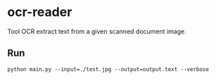 # ocr-reader
Tool OCR extract text from a given scanned document image.
## Run
`python main.py --input=./test.jpg --output=output.text --verbose`
